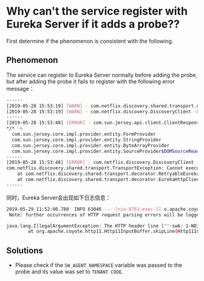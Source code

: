 # Why can't the service register with Eureka Server if it adds a probe??

First determine if the phenomenon is consistent with the following.

## Phenomenon

The service can register to Eureka Server normally before adding the probe, but after adding the probe it fails to register with the following error message：

```bash
······
[2019-05-28 15:53:19] [WARN] - com.netflix.discovery.shared.transport.decorator.RetryableEurekaHttpClient -Request execution failure with status code 400; retrying on another server if available
[2019-05-28 15:53:19] [WARN] - com.netflix.discovery.DiscoveryClient -DiscoveryClient_TEST-DEMO/MSGAPPDEV01V:test-demo:9090 - registration failed Cannot execute request on any known server
······
[2019-05-28 15:53:48] [ERROR] - com.sun.jersey.api.client.ClientResponse -The registered message body readers compatible with the MIME media type are:
*/* ->
  com.sun.jersey.core.impl.provider.entity.FormProvider
  com.sun.jersey.core.impl.provider.entity.StringProvider
  com.sun.jersey.core.impl.provider.entity.ByteArrayProvider
  com.sun.jersey.core.impl.provider.entity.SourceProvider$DOMSourceReader
······
[2019-05-28 15:53:48] [ERROR] - com.netflix.discovery.DiscoveryClient -DiscoveryClient_TEST-DEMO/MSGAPPDEV01V:test-demo:9090 - was unable to send heartbeat!
com.netflix.discovery.shared.transport.TransportException: Cannot execute request on any known server
	at com.netflix.discovery.shared.transport.decorator.RetryableEurekaHttpClient.execute(RetryableEurekaHttpClient.java:112)
	at com.netflix.discovery.shared.transport.decorator.EurekaHttpClientDecorator.sendHeartBeat(EurekaHttpClientDecorator.java:89)
······
```

同时，Eureka Server会出现如下日志信息：

```bash
2019-05-29 11:52:00.780  INFO 63046 --- [nio-8761-exec-1] o.apache.coyote.http11.Http11Processor   : Error parsing HTTP request header
 Note: further occurrences of HTTP request parsing errors will be logged at DEBUG level.

java.lang.IllegalArgumentException: The HTTP header line [""-sw6: 1-NDIuMS4xNTU5MTAxOTIwNTIxMDAwMQ==-NDIuMS4xNTU5MTAxOTIwNTIwMDAwMA==-0-42-42-I2xvY2FsaG9zdDo4NzYx-Iy9ldXJla2EvYXBwcy8=-Iy9ldXJla2EvYXBwcy8=] does not conform to RFC 7230 and has been ignored.
        at org.apache.coyote.http11.Http11InputBuffer.skipLine(Http11InputBuffer.java:953) ~[tomcat-embed-core-9.0.12.jar:9.0.12]
```

## Solutions

- Please check if the `SW_AGENT_NAMESPACE` variable was passed to the probe and its value was set to `TENANT CODE`.
